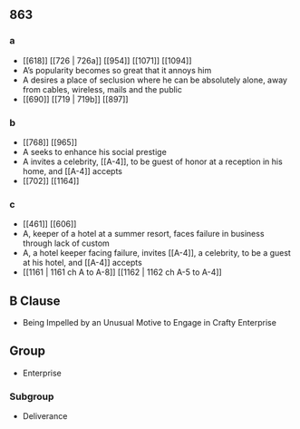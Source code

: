 ## 863
### a
- [[618]] [[726 | 726a]] [[954]] [[1071]] [[1094]] 
- A’s popularity becomes so great that it annoys him
- A desires a place of seclusion where he can be absolutely alone, away from cables, wireless, mails and the public
- [[690]] [[719 | 719b]] [[897]] 

### b
- [[768]] [[965]] 
- A seeks to enhance his social prestige
- A invites a celebrity, [[A-4]], to be guest of honor at a reception in his home, and [[A-4]] accepts
- [[702]] [[1164]] 

### c
- [[461]] [[606]] 
- A, keeper of a hotel at a summer resort, faces failure in business through lack of custom
- A, a hotel keeper facing failure, invites [[A-4]], a celebrity, to be a guest at his hotel, and [[A-4]] accepts
- [[1161 | 1161 ch A to A-8]] [[1162 | 1162 ch A-5 to A-4]] 

## B Clause
- Being Impelled by an Unusual Motive to Engage in Crafty Enterprise

## Group
- Enterprise

### Subgroup
- Deliverance

